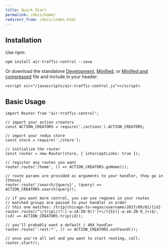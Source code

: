 ```yaml
---
title: Quick Start
permalink: /docs/home/
redirect_from: /docs/index.html
---
```


## Installation

Use npm:

```
npm install air-traffic-control --save
```

Or download the standalone <a href="#">Development</a>, <a href="#">Minified</a>, or <a href="#">Minified and compressed</a> file and include in your header:

```
<script scr="/javascripts/air-traffic-control.js"></script>
```

## Basic Usage
```
import Router from "air-traffic-control";

// import your action creators
const ACTION_CREATORS = require('./actions').ACTION_CREATORS;

// import your redux store
const store = require('./store');

// initialize the router
const router = new Router(store, { interceptLinks: true });

// register any routes you want
router.route('/home', () => ACTION_CREATORS.goHome());

// route params are provided as arguments to your handler, they go in {these}
router.route('/search/{query}', (query) => ACTION_CREATORS.search(query));

// if you want more control, you can use regexes in your routes
// matched groups are passed to your handler in order
// this one matches: /trip/chicago-to-vegas/username/2017/09/01/{id}
router.route(/^\/trip\/(?:[-a-zA-Z0-9()']+\/){5}([-a-zA-Z0-9_]+)$/, (id) => ACTION_CREATORS.trip(id));

// you'll probably want a default / 404 handler
router.route(':rest:*', () => ACTION_CREATORS.notFound());

// once you're all set and you want to start routing, call:
router.start();
```


